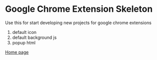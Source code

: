 # Google Chrome Extension Skeleton

Use this for start developing new projects for google chrome extensions

1. default icon
2. default background js
3. popup html

[Home page](https://www.code57.com/chrome-extension-skeleton)